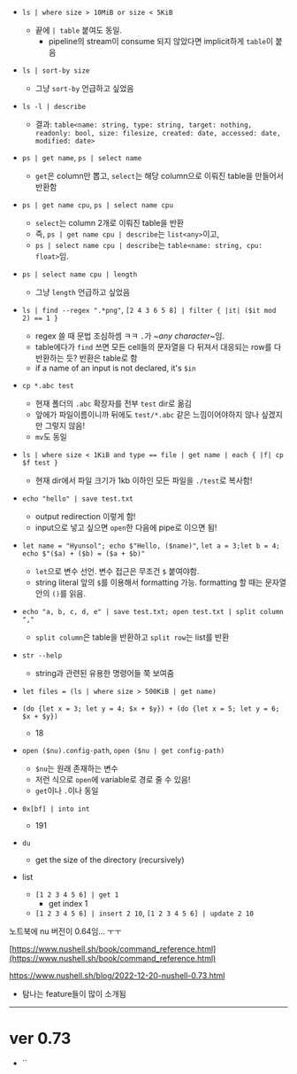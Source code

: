 - `ls | where size > 10MiB or size < 5KiB`
  - 끝에 `| table` 붙여도 동일.
    - pipeline의 stream이 consume 되지 않았다면 implicit하게 `table`이 붙음
- `ls | sort-by size`
  - 그냥 `sort-by` 언급하고 싶었음
- `ls -l | describe`
  - 결과: `table<name: string, type: string, target: nothing, readonly: bool, size: filesize, created: date, accessed: date, modified: date>`
- `ps | get name`, `ps | select name`
  - `get`은 column만 뽑고, `select`는 해당 column으로 이뤄진 table을 만들어서 반환함
- `ps | get name cpu`, `ps | select name cpu`
  - `select`는 column 2개로 이뤄진 table을 반환
  - 즉, `ps | get name cpu | describe`는 `list<any>`이고,
  - `ps | select name cpu | describe`는 `table<name: string, cpu: float>`임.
- `ps | select name cpu | length`
  - 그냥 `length` 언급하고 싶었음
- `ls | find --regex ".*png"`, `[2 4 3 6 5 8] | filter { |it| ($it mod 2) == 1 }`
  - regex 쓸 때 문법 조심하셈 ㅋㅋ `.`가 ~_any character_~임.
  - table에다가 `find` 쓰면 모든 cell들의 문자열을 다 뒤져서 대응되는 row를 다 반환하는 듯? 반환은 table로 함
  - if a name of an input is not declared, it's `$in`
- `cp *.abc test`
  - 현재 폴더의 `.abc` 확장자를 전부 `test` dir로 옮김
  - 앞에가 파일이름이니까 뒤에도 `test/*.abc` 같은 느낌이어야하지 않나 싶겠지만 그렇지 않음!
  - `mv`도 동일
- `ls | where size < 1KiB and type == file | get name | each { |f| cp $f test }`
  - 현재 dir에서 파일 크기가 1kb 이하인 모든 파일을 `./test`로 복사함!
- `echo "hello" | save test.txt`
  - output redirection 이렇게 함!
  - input으로 넣고 싶으면 `open`한 다음에 pipe로 이으면 됨!
- `let name = "Hyunsol"; echo $"Hello, ($name)"`, `let a = 3;let b = 4; echo $"($a) + ($b) = ($a + $b)"`
  - `let`으로 변수 선언. 변수 접근은 무조건 `$` 붙여야함.
  - string literal 앞의 `$`를 이용해서 formatting 가능. formatting 할 때는 문자열 안의 `()`를 읽음.
- `echo "a, b, c, d, e" | save test.txt; open test.txt | split column ","`
  - `split column`은 table을 반환하고 `split row`는 list를 반환
- `str --help`
  - string과 관련된 유용한 명령어들 쭉 보여줌
- `let files = (ls | where size > 500KiB | get name)`
- `(do {let x = 3; let y = 4; $x + $y}) + (do {let x = 5; let y = 6; $x + $y})`
  - 18
- `open ($nu).config-path`, `open ($nu | get config-path)`
  - `$nu`는 원래 존재하는 변수
  - 저런 식으로 `open`에 variable로 경로 줄 수 있음!
  - `get`이나 `.`이나 동일
- `0x[bf] | into int`
  - 191
- `du`
  - get the size of the directory (recursively)

- list
  - `[1 2 3 4 5 6] | get 1`
    - get index 1
  - `[1 2 3 4 5 6] | insert 2 10`, `[1 2 3 4 5 6] | update 2 10`

노트북에 nu 버전이 0.64임... ㅜㅜ

[https://www.nushell.sh/book/command_reference.html](https://www.nushell.sh/book/command_reference.html)

https://www.nushell.sh/blog/2022-12-20-nushell-0.73.html
- 탐나는 feature들이 많이 소개됨

---

# ver 0.73

- ``
